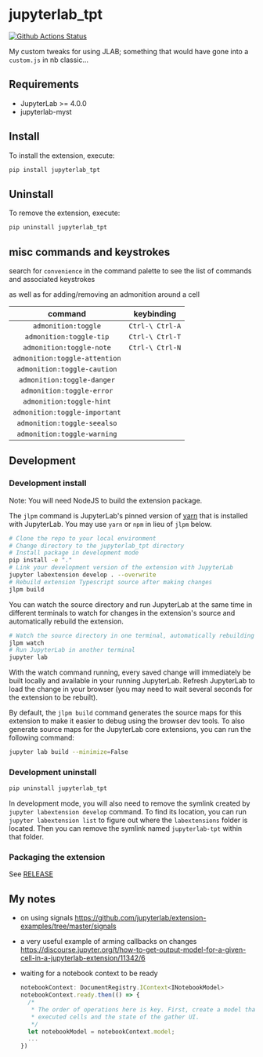 # jupyterlab_tpt

[![Github Actions Status](https://github.com/parmentelat/jupyterlab-tpt/workflows/Build/badge.svg)](https://github.com/parmentelat/jupyterlab-tpt/actions/workflows/build.yml)

My custom tweaks for using JLAB; something that would have gone into a `custom.js` in nb classic...

## Requirements

- JupyterLab >= 4.0.0
- jupyterlab-myst

## Install

To install the extension, execute:

```bash
pip install jupyterlab_tpt
```

## Uninstall

To remove the extension, execute:

```bash
pip uninstall jupyterlab_tpt
```

## misc commands and keystrokes

search for `convenience` in the command palette to see the list of commands and associated keystrokes

as well as for adding/removing an admonition around a cell

|                command                |   keybinding    |
| :-----------------------------------: | :-------------: |
| `admonition:toggle`                   | `Ctrl-\ Ctrl-A` |
| `admonition:toggle-tip`               | `Ctrl-\ Ctrl-T` |
| `admonition:toggle-note`              | `Ctrl-\ Ctrl-N` |
| `admonition:toggle-attention`         |                 |
| `admonition:toggle-caution`           |                 |
| `admonition:toggle-danger`            |                 |
| `admonition:toggle-error`             |                 |
| `admonition:toggle-hint`              |                 |
| `admonition:toggle-important`         |                 |
| `admonition:toggle-seealso`           |                 |
| `admonition:toggle-warning`           |                 |

## Development

### Development install

Note: You will need NodeJS to build the extension package.

The `jlpm` command is JupyterLab's pinned version of
[yarn](https://yarnpkg.com/) that is installed with JupyterLab. You may use
`yarn` or `npm` in lieu of `jlpm` below.

```bash
# Clone the repo to your local environment
# Change directory to the jupyterlab_tpt directory
# Install package in development mode
pip install -e "."
# Link your development version of the extension with JupyterLab
jupyter labextension develop . --overwrite
# Rebuild extension Typescript source after making changes
jlpm build
```

You can watch the source directory and run JupyterLab at the same time in different terminals to watch for changes in the extension's source and automatically rebuild the extension.

```bash
# Watch the source directory in one terminal, automatically rebuilding when needed
jlpm watch
# Run JupyterLab in another terminal
jupyter lab
```

With the watch command running, every saved change will immediately be built locally and available in your running JupyterLab. Refresh JupyterLab to load the change in your browser (you may need to wait several seconds for the extension to be rebuilt).

By default, the `jlpm build` command generates the source maps for this extension to make it easier to debug using the browser dev tools. To also generate source maps for the JupyterLab core extensions, you can run the following command:

```bash
jupyter lab build --minimize=False
```

### Development uninstall

```bash
pip uninstall jupyterlab_tpt
```

In development mode, you will also need to remove the symlink created by `jupyter labextension develop`
command. To find its location, you can run `jupyter labextension list` to figure out where the `labextensions`
folder is located. Then you can remove the symlink named `jupyterlab-tpt` within that folder.

### Packaging the extension

See [RELEASE](RELEASE.md)

## My notes

- on using signals
  <https://github.com/jupyterlab/extension-examples/tree/master/signals>

- a very useful example of arming callbacks on changes
  <https://discourse.jupyter.org/t/how-to-get-output-model-for-a-given-cell-in-a-jupyterlab-extension/11342/6>

- waiting for a notebook context to be ready

  ```js
  notebookContext: DocumentRegistry.IContext<INotebookModel>
  notebookContext.ready.then(() => {
    /*
     * The order of operations here is key. First, create a model that contains a log of
     * executed cells and the state of the gather UI.
     */
    let notebookModel = notebookContext.model;
    ...
  })
  ```
